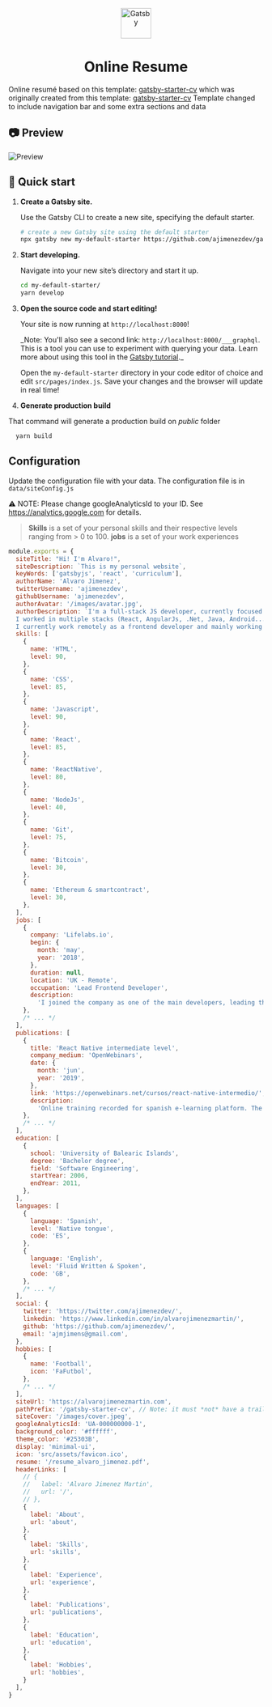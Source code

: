 <p align="center">
  <a href="https://www.gatsbyjs.org">
    <img alt="Gatsby" src="https://www.gatsbyjs.org/monogram.svg" width="60" />
  </a>
</p>
<h1 align="center">
  Online Resume
</h1>

Online resumé based on this template: [gatsby-starter-cv](https://github.com/ajimenezdev/gatsby-cv) which was originally created from this template: [gatsby-starter-cv](https://github.com/santosfrancisco/gatsby-starter-cv)
Template changed to include navigation bar and some extra sections and data

## 📷 Preview

![Preview](./preview.png)

## 🚀 Quick start

1.  **Create a Gatsby site.**

    Use the Gatsby CLI to create a new site, specifying the default starter.

    ```sh
    # create a new Gatsby site using the default starter
    npx gatsby new my-default-starter https://github.com/ajimenezdev/gatsby-cv
    ```

1.  **Start developing.**

    Navigate into your new site’s directory and start it up.

    ```sh
    cd my-default-starter/
    yarn develop
    ```

1.  **Open the source code and start editing!**

    Your site is now running at `http://localhost:8000`!

    \_Note: You'll also see a second link: `http://localhost:8000/___graphql`. This is a tool you can use to experiment with querying your data. Learn more about using this tool in the [Gatsby tutorial](https://www.gatsbyjs.org/tutorial/part-five/#introducing-graphiql).\_

    Open the `my-default-starter` directory in your code editor of choice and edit `src/pages/index.js`. Save your changes and the browser will update in real time!

1. **Generate production build**

  That command will generate a production build on _public_ folder
  ```sh
    yarn build
  ```

## Configuration

Update the configuration file with your data. The configuration file is in ```data/siteConfig.js```

:warning: NOTE: Please change googleAnalyticsId to your ID.  See https://analytics.google.com for details.

> **Skills** is a set of your personal skills and their respective levels ranging from > 0 to 100.
> **jobs** is a set of your work experiences

```js
module.exports = {
  siteTitle: "Hi! I'm Alvaro!",
  siteDescription: `This is my personal website`,
  keyWords: ['gatsbyjs', 'react', 'curriculum'],
  authorName: 'Alvaro Jimenez',
  twitterUsername: 'ajimenezdev',
  githubUsername: 'ajimenezdev',
  authorAvatar: '/images/avatar.jpg',
  authorDescription: `I'm a full-stack JS developer, currently focused in React/React Native development and blockchain solutions.<br/><br/>
  I worked in multiple stacks (React, AngularJs, .Net, Java, Android...), environments and types of companies (Startup, medium size and big corporate).<br/><br/>
  I currently work remotely as a frontend developer and mainly working with <strong>Javascript, React/ReactNative, NodeJS and Blockchain.</strong>`,
  skills: [
    {
      name: 'HTML',
      level: 90,
    },
    {
      name: 'CSS',
      level: 85,
    },
    {
      name: 'Javascript',
      level: 90,
    },
    {
      name: 'React',
      level: 85,
    },
    {
      name: 'ReactNative',
      level: 80,
    },
    {
      name: 'NodeJs',
      level: 40,
    },
    {
      name: 'Git',
      level: 75,
    },
    {
      name: 'Bitcoin',
      level: 30,
    },
    {
      name: 'Ethereum & smartcontract',
      level: 30,
    },
  ],
  jobs: [
    {
      company: 'Lifelabs.io',
      begin: {
        month: 'may',
        year: '2018',
      },
      duration: null,
      location: 'UK - Remote',
      occupation: 'Lead Frontend Developer',
      description:
        'I joined the company as one of the main developers, leading the frontend and mobile app development and helping with the architecture and coordination of the backend and blokchain teams.',
    },
    /* ... */
  ],
  publications: [
    {
      title: 'React Native intermediate level',
      company_medium: 'OpenWebinars',
      date: {
        month: 'jun',
        year: '2019',
      },
      link: 'https://openwebinars.net/cursos/react-native-intermedio/',
      description:
        'Online training recorded for spanish e-learning platform. The training is for developers who know a little bit of ReactNative and wants to learn more about the platform',
    },
    /* ... */
  ],
  education: [
    {
      school: 'University of Balearic Islands',
      degree: 'Bachelor degree',
      field: 'Software Engineering',
      startYear: 2006,
      endYear: 2011,
    },
  ],
  languages: [
    {
      language: 'Spanish',
      level: 'Native tongue',
      code: 'ES',
    },
    {
      language: 'English',
      level: 'Fluid Written & Spoken',
      code: 'GB',
    },
    /* ... */
  ],
  social: {
    twitter: 'https://twitter.com/ajimenezdev/',
    linkedin: 'https://www.linkedin.com/in/alvarojimenezmartin/',
    github: 'https://github.com/ajimenezdev/',
    email: 'ajmjimens@gmail.com',
  },
  hobbies: [
    {
      name: 'Football',
      icon: 'FaFutbol',
    },
    /* ... */
  ],
  siteUrl: 'https://alvarojimenezmartin.com',
  pathPrefix: '/gatsby-starter-cv', // Note: it must *not* have a trailing slash.
  siteCover: '/images/cover.jpeg',
  googleAnalyticsId: 'UA-000000000-1',
  background_color: '#ffffff',
  theme_color: '#25303B',
  display: 'minimal-ui',
  icon: 'src/assets/favicon.ico',
  resume: '/resume_alvaro_jimenez.pdf',
  headerLinks: [
    // {
    //   label: 'Alvaro Jimenez Martin',
    //   url: '/',
    // },
    {
      label: 'About',
      url: 'about',
    },
    {
      label: 'Skills',
      url: 'skills',
    },
    {
      label: 'Experience',
      url: 'experience',
    },
    {
      label: 'Publications',
      url: 'publications',
    },
    {
      label: 'Education',
      url: 'education',
    },
    {
      label: 'Hobbies',
      url: 'hobbies',
    }
  ],
}
```
